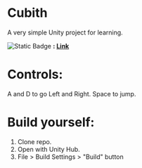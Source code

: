 # Cubith
 A very simple Unity project for learning.

![Static Badge](https://img.shields.io/badge/Download-Latest-blue?style=flat) **: [Link](https://github.com/MikiMirai/Cubith/releases/download/latest/Cubith_v0.1.7z)**

# Controls:
A and D to go Left and Right.
Space to jump.

# Build yourself:
1. Clone repo.
2. Open with Unity Hub.
3. File > Build Settings > "Build" button
